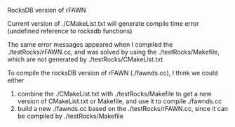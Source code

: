 RocksDB version of rFAWN 

Current version of ./CMakeList.txt will generate compile time error (undefined reference to rocksdb functions)

The same error messages appeared when I compiled the ./testRocks/rFAWN.cc, and was solved by 
using the ./testRocks/Makefile, which are not generated by ./testRocks/CMakeList.txt

To compile the rocksDB version of rFAWN (./fawnds.cc), I think we could either 
1) combine the ./CMakeList.txt with ./testRocks/Makefile to get a new version of CMakeList.txt or Makefile, and use it to compile ./fawnds.cc
2) build a new ./fawnds.cc based on the ./testRocks/rFAWN.cc, since it can be compiled by ./testRocks/Makefile
